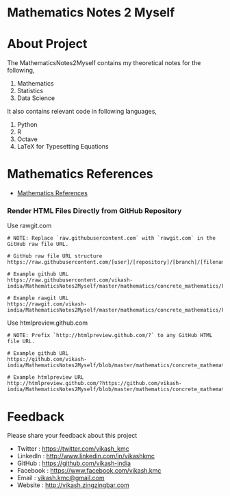 # Mathematics Notes 2 Myself

About Project
=============
The MathematicsNotes2Myself contains my theoretical notes for the following,
1. Mathematics
2. Statistics
3. Data Science

It also contains relevant code in following languages,
1. Python
2. R
3. Octave
4. LaTeX for Typesetting Equations

Mathematics References
======================
* [Mathematics References](MathematicsReferences.md)

### Render HTML Files Directly from GitHub Repository
Use rawgit.com
```
# NOTE: Replace `raw.githubusercontent.com` with `rawgit.com` in the GitHub raw file URL.

# GitHub raw file URL structure
https://raw.githubusercontent.com/[user]/[repository]/[branch]/[filename.ext]

# Example github URL
https://raw.githubusercontent.com/vikash-india/MathematicsNotes2Myself/master/mathematics/concrete_mathematics/P000_Template.html

# Example rawgit URL
https://rawgit.com/vikash-india/MathematicsNotes2Myself/master/mathematics/concrete_mathematics/P000_Template.html
```

Use htmlpreview.github.com
```
# NOTE: Prefix `http://htmlpreview.github.com/?` to any GitHub HTML file URL.

# Example github URL
https://github.com/vikash-india/MathematicsNotes2Myself/blob/master/mathematics/concrete_mathematics/P000_Template.html

# Example htmlpreview URL
http://htmlpreview.github.com/?https://github.com/vikash-india/MathematicsNotes2Myself/blob/master/mathematics/concrete_mathematics/P000_Template.html
```

Feedback
========
Please share your feedback about this project
* Twitter     : https://twitter.com/vikash_kmc 
* LinkedIn    : http://www.linkedin.com/in/vikashkmc
* GitHub      : https://github.com/vikash-india
* Facebook    : https://www.facebook.com/vikash.kmc
* Email       : vikash.kmc@gmail.com
* Website     : http://vikash.zingzingbar.com
